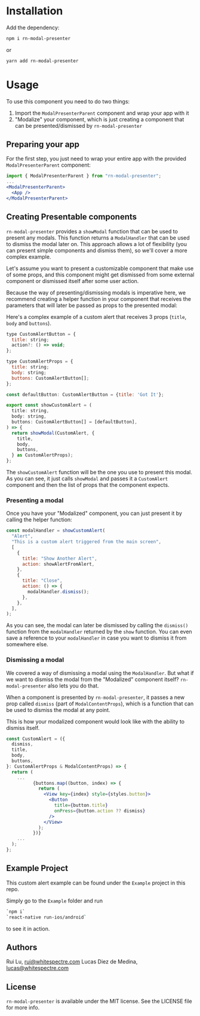 # Installation

Add the dependency:

```bash
npm i rn-modal-presenter
```

or

```bash
yarn add rn-modal-presenter
```

# Usage

To use this component you need to do two things:

1. Import the `ModalPresenterParent` component and wrap your app with it
2. "Modalize" your component, which is just creating a component that can be presented/dismissed by `rn-modal-presenter`

## Preparing your app

For the first step, you just need to wrap your entire app with the provided `ModalPresenterParent` component:

```jsx
import { ModalPresenterParent } from "rn-modal-presenter";
...
<ModalPresenterParent>
  <App />
</ModalPresenterParent>
```

## Creating Presentable components

`rn-modal-presenter` provides a `showModal` function that can be used to present any modals. This function returns a `ModalHandler` that can be used to dismiss the modal later on. This approach allows a lot of flexibility (you can present simple components and dismiss them), so we'll cover a more complex example.

Let's assume you want to present a customizable component that make use of some props, and this component might get dismissed from some external component or dismissed itself after some user action.

Because the way of presenting/dismissing modals is imperative here, we recommend creating a helper function in your component that receives the parameters that will later be passed as props to the presented modal:

Here's a complex example of a custom alert that receives 3 props (`title`, `body` and `buttons`).

```jsx
type CustomAlertButton = {
  title: string;
  action?: () => void;
};

type CustomAlertProps = {
  title: string;
  body: string;
  buttons: CustomAlertButton[];
};

const defaultButton: CustomAlertButton = {title: 'Got It'};

export const showCustomAlert = (
  title: string,
  body: string,
  buttons: CustomAlertButton[] = [defaultButton],
) => {
  return showModal(CustomAlert, {
    title,
    body,
    buttons,
  } as CustomAlertProps);
};
```

The `showCustomAlert` function will be the one you use to present this modal. As you can see, it just calls `showModal` and passes it a `CustomAlert` component and then the list of props that the component expects.

### Presenting a modal

Once you have your "Modalized" component, you can just present it by calling the helper function:

```jsx
const modalHandler = showCustomAlert(
  "Alert",
  "This is a custom alert triggered from the main screen",
  [
    {
      title: "Show Another Alert",
      action: showAlertFromAlert,
    },
    {
      title: "Close",
      action: () => {
        modalHandler.dismiss();
      },
    },
  ],
);
```

As you can see, the modal can later be dismissed by calling the `dismiss()` function from the `modalHandler` returned by the `show` function. You can even save a reference to your `modalHandler` in case you want to dismiss it from somewhere else.

### Dismissing a modal

We covered a way of dismissing a modal using the `ModalHandler`. But what if we want to dismiss the modal from the "Modalized" component itself? `rn-modal-presenter` also lets you do that.

When a component is presented by `rn-modal-presenter`, it passes a new prop called `dismiss` (part of `ModalContentProps`), which is a function that can be used to dismiss the modal at any point.

This is how your modalized component would look like with the ability to dismiss itself.

```jsx
const CustomAlert = ({
  dismiss,
  title,
  body,
  buttons,
}: CustomAlertProps & ModalContentProps) => {
  return (
    ...
          {buttons.map((button, index) => {
            return (
              <View key={index} style={styles.button}>
                <Button
                  title={button.title}
                  onPress={button.action ?? dismiss}
                />
              </View>
            );
          })}
    ...
  );
};
```

## Example Project

This custom alert example can be found under the `Example` project in this repo.

Simply go to the `Example` folder and run

```bash
`npm i`
`react-native run-ios/android`
```

to see it in action.

## Authors

Rui Lu, rui@whitespectre.com
Lucas Diez de Medina, lucas@whitespectre.com

## License

`rn-modal-presenter` is available under the MIT license. See the LICENSE file for more info.
